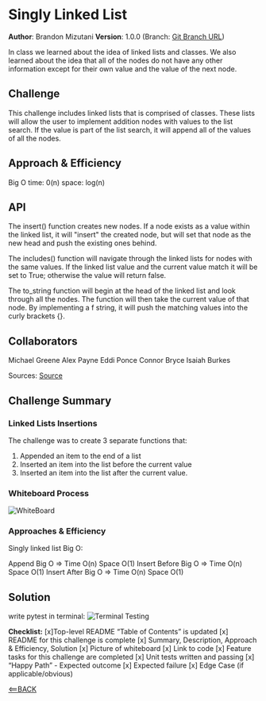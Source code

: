 # Singly Linked List

**Author**: Brandon Mizutani
**Version**: 1.0.0 (Branch: [Git Branch URL](https://github.com/bran2miz/data-structures-and-algorithms/tree/linked-list-insertions))

In class we learned about the idea of linked lists and classes. We also learned about the idea that all of the nodes do not have any other information except for their own value and the value of the next node.

## Challenge

This challenge includes linked lists that is comprised of classes. These lists will allow the user to implement addition nodes with values to the list search. If the value is part of the list search, it will append all of the values of all the nodes.

## Approach & Efficiency

Big O
time: 0(n)
space: log(n)

## API

The insert() function creates new nodes. If a node exists as a value within the linked list, it will "insert" the created node, but will set that node as the new head and push the existing ones behind.

The includes() function will navigate through the linked lists for nodes with the same values. If the linked list value and the current value match it will be set to True; otherwise the value will return false.

The to_string function will begin at the head of the linked list and look through all the nodes. The function will then take the current value of that node. By implementing a f string, it will push the matching values into the curly brackets {}.

## Collaborators

Michael Greene
Alex Payne
Eddi Ponce
Connor Bryce
Isaiah Burkes

Sources:
[Source](https://www.w3schools.com/python/ref_string_format.asp)

## Challenge Summary

### Linked Lists Insertions

The challenge was to create 3 separate functions that:
1. Appended an item to the end of a list
2. Inserted an item into the list before the current value
3. Inserted an item into the list after the current value.

### Whiteboard Process

![WhiteBoard](./code_challenges/linked-list/Images/whiteboard-linked-list.png)

### Approaches & Efficiency

Singly linked list Big O:

Append Big O => Time O(n) Space O(1)
Insert Before Big O => Time O(n) Space O(1)
Insert After Big O => Time O(n) Space O(1)

## Solution

write pytest in terminal:
![Terminal Testing](./code_challenges/linked-list/Images/terminal-testing.png)

**Checklist:**
[x]Top-level README “Table of Contents” is updated
[x] README for this challenge is complete
[x] Summary, Description, Approach & Efficiency, Solution
[x] Picture of whiteboard
[x] Link to code
[x] Feature tasks for this challenge are completed
[x] Unit tests written and passing
[x] “Happy Path” - Expected outcome
[x] Expected failure
[x] Edge Case (if applicable/obvious)

[<==BACK](../../README.md)
